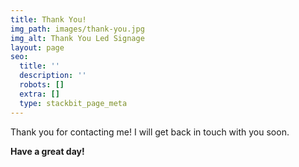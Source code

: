 ```yaml
---
title: Thank You!
img_path: images/thank-you.jpg
img_alt: Thank You Led Signage
layout: page
seo:
  title: ''
  description: ''
  robots: []
  extra: []
  type: stackbit_page_meta
---
```


Thank you for contacting me! I will get back in touch with you soon.

**Have a great day!**